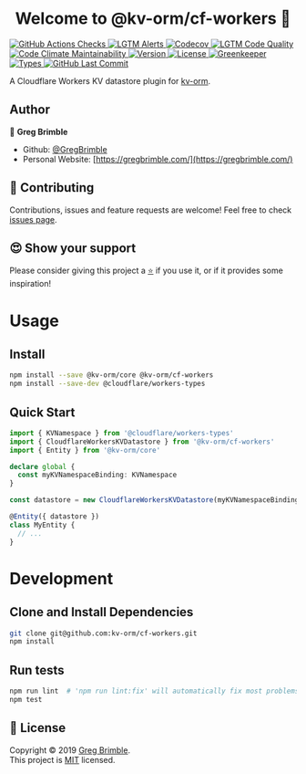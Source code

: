 <h1 align="center">Welcome to @kv-orm/cf-workers 👋</h1>
<p>
  <a href="https://github.com/kv-orm/cf-workers/actions" target="_blank">
    <img alt="GitHub Actions Checks" src="https://github.com/kv-orm/cf-workers/workflows/Test/badge.svg" />
  </a>
  <a href="https://lgtm.com/projects/g/kv-orm/cf-workers/alerts/" target="_blank">
    <img alt="LGTM Alerts" src="https://img.shields.io/lgtm/alerts/g/kv-orm/cf-workers.svg?logo=lgtm&style=plastic" />
  </a>
  <a href="https://codecov.io/gh/kv-orm/cf-workers" target="_blank">
    <img alt="Codecov" src="https://img.shields.io/codecov/c/github/kv-orm/cf-workers?logo=codecov&style=plastic" />
  </a>
  <a href="https://lgtm.com/projects/g/kv-orm/cf-workers/context:javascript" target="_blank">
    <img alt="LGTM Code Quality" src="https://img.shields.io/lgtm/grade/javascript/g/kv-orm/cf-workers.svg?logo=lgtm&style=plastic" />
  </a>
  <a href="https://codeclimate.com/github/kv-orm/cf-workers/maintainability" target="_blank">
    <img alt="Code Climate Maintainability" src="https://img.shields.io/codeclimate/maintainability/kv-orm/cf-workers.svg?style=plastic" />
  </a>
  <a href="https://github.com/kv-orm/cf-workers/packages" target="_blank">
    <img alt="Version" src="https://img.shields.io/github/package-json/v/kv-orm/cf-workers?style=plastic" />
  </a>
  <a href="https://github.com/kv-orm/cf-workers/blob/master/LICENSE" target="_blank">
    <img alt="License" src="https://img.shields.io/github/license/kv-orm/cf-workers?style=plastic" />
  </a>
  <a href="https://greenkeeper.io" target="_blank">
    <img alt="Greenkeeper" src="https://badges.greenkeeper.io/kv-orm/cf-workers.svg?style=plastic" />
  </a>
  <a href="https://www.typescriptlang.org/" target="_blank">
    <img alt="Types" src="https://img.shields.io/npm/types/kv-orm.svg?style=plastic" />
  </a>
  <a href="https://github.com/kv-orm/cf-workers" target="_blank">
    <img alt="GitHub Last Commit" src="https://img.shields.io/github/last-commit/kv-orm/cf-workers.svg?logo=github&style=plastic" />
  </a>
</p>

A Cloudflare Workers KV datastore plugin for [kv-orm](https://github.com/kv-orm/core).

## Author

👤 **Greg Brimble**

- Github: [@GregBrimble](https://github.com/GregBrimble)
- Personal Website: [https://gregbrimble.com/](https://gregbrimble.com/)

## 🤝 Contributing

Contributions, issues and feature requests are welcome! Feel free to check [issues page](https://github.com/kv-orm/cf-workers/issues).

## 😍 Show your support

Please consider giving this project a <a href="https://github.com/kv-orm/cf-workers/stargazers" target="_blank" title="Thank you!">⭐️</a> if you use it, or if it provides some inspiration!

# Usage

## Install

```sh
npm install --save @kv-orm/core @kv-orm/cf-workers
npm install --save-dev @cloudflare/workers-types
```

## Quick Start

```typescript
import { KVNamespace } from '@cloudflare/workers-types'
import { CloudflareWorkersKVDatastore } from '@kv-orm/cf-workers'
import { Entity } from '@kv-orm/core'

declare global {
  const myKVNamespaceBinding: KVNamespace
}

const datastore = new CloudflareWorkersKVDatastore(myKVNamespaceBinding)

@Entity({ datastore })
class MyEntity {
  // ...
}
```

# Development

## Clone and Install Dependencies

```sh
git clone git@github.com:kv-orm/cf-workers.git
npm install
```

## Run tests

```sh
npm run lint  # 'npm run lint:fix' will automatically fix most problems
npm test
```

## 📝 License

Copyright © 2019 [Greg Brimble](https://github.com/GregBrimble).<br />
This project is [MIT](https://github.com/kv-orm/cf-workers/blob/master/LICENSE) licensed.
